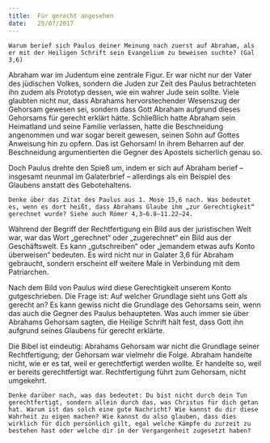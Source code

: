 ```yaml
---
title:  Für gerecht angesehen
date:   25/07/2017
---
```


`Warum berief sich Paulus deiner Meinung nach zuerst auf Abraham, als er mit der Heiligen Schrift sein Evangelium zu beweisen suchte? (Gal 3,6)`

Abraham war im Judentum eine zentrale Figur. Er war nicht nur der Vater des jüdischen Volkes, sondern die Juden zur Zeit des Paulus betrachteten ihn zudem als Prototyp dessen, wie ein wahrer Jude sein sollte. Viele glaubten nicht nur, dass Abrahams hervorstechender Wesenszug der Gehorsam gewesen sei, sondern dass Gott Abraham aufgrund dieses Gehorsams für gerecht erklärt hätte. Schließlich hatte Abraham sein Heimatland und seine Familie verlassen, hatte die Beschneidung angenommen und war sogar bereit gewesen, seinen Sohn auf Gottes Anweisung hin zu opfern. Das ist Gehorsam! In ihrem Beharren auf der Beschneidung argumentierten die Gegner des Apostels sicherlich genau so.

Doch Paulus drehte den Spieß um, indem er sich auf Abraham berief – insgesamt neunmal im Galaterbrief – allerdings als ein Beispiel des Glaubens anstatt des Gebotehaltens.

`Denke über das Zitat des Paulus aus 1. Mose 15,6 nach. Was bedeutet es, wenn es dort heißt, dass Abrahams Glaube ihm „zur Gerechtigkeit“ gerechnet wurde? Siehe auch Römer 4,3–6.8–11.22–24.`

Während der Begriff der Rechtfertigung ein Bild aus der juristischen Welt war, war das Wort „gerechnet“ oder „zugerechnet“ ein Bild aus der Geschäftswelt. Es kann „gutschreiben“ oder „jemandem etwas aufs Konto überweisen“ bedeuten. Es wird nicht nur in Galater 3,6 für Abraham gebraucht, sondern erscheint elf weitere Male in Verbindung mit dem Patriarchen.

Nach dem Bild von Paulus wird diese Gerechtigkeit unserem Konto gutgeschrieben. Die Frage ist: Auf welcher Grundlage sieht uns Gott als gerecht an? Es kann gewiss nicht die Grundlage des Gehorsams sein, wenn das auch die Gegner des Paulus behaupteten. Was auch immer sie über Abrahams Gehorsam sagten, die Heilige Schrift hält fest, dass Gott ihn aufgrund seines Glaubens für gerecht erklärte.

Die Bibel ist eindeutig: Abrahams Gehorsam war nicht die Grundlage seiner Rechtfertigung; der Gehorsam war vielmehr die Folge. Abraham handelte nicht, wie er es tat, weil er gerechtfertigt werden wollte. Er handelte so, weil er bereits gerechtfertigt war. Rechtfertigung führt zum Gehorsam, nicht umgekehrt.

`Denke darüber nach, was das bedeutet: Du bist nicht durch dein Tun gerechtfertigt, sondern allein durch das, was Christus für dich getan hat. Warum ist das solch eine gute Nachricht? Wie kannst du dir diese Wahrheit zu eigen machen? Wie kannst du also glauben, dass dies wirklich für dich persönlich gilt, egal welche Kämpfe du zurzeit zu bestehen hast oder welche dir in der Vergangenheit zugesetzt haben?`